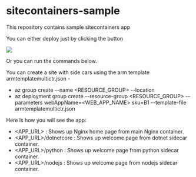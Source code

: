 # sitecontainers-sample
This repository contains sample sitecontainers app

You can either deploy just by clicking the button

<a href="https://portal.azure.com/#create/Microsoft.Template/uri/https%3A%2F%2Fraw.githubusercontent.com%2FAzure-Samples%2Fappservice-linux-sidecar%2Fmain%2Fnginx-sample%2Farmtemplatemultictr.json" target="_blank">
<img src="https://azurecomcdn.azureedge.net/mediahandler/acomblog/media/Default/blog/deploybutton.png"/>
</a>


Or you can run the commands below.

You can create a site with side cars using the arm template armtemplatemultictr.json -
 - az group create --name <RESOURCE_GROUP> --location <REGION>
 - az deployment group create --resource-group <RESOURCE_GROUP>  --parameters webAppName=<WEB_APP_NAME> sku=B1 --template-file armtemplatemultictr.json

Here is how you will see the app:
- <APP_URL> : Shows up Nginx home page from main Nginx container.
- <APP_URL>/dotnetcore : Shows up welcome page from dotnet sidecar container.
- <APP_URL>/python : Shows up welcome page from python sidecar container.
- <APP_URL>/nodejs : Shows up welcome page from nodejs sidecar container.


